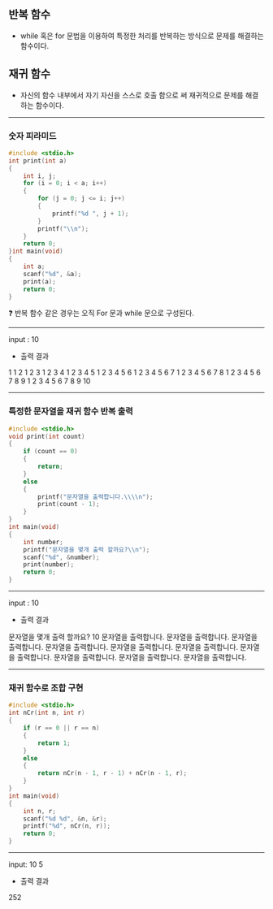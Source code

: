 ## 반복 함수

- while 혹은 for 문법을 이용하여 특정한 처리를 반복하는 방식으로 문제를 해결하는 함수이다.

## 재귀 함수

- 자신의 함수 내부에서 자기 자신을 스스로 호출 함으로 써 재귀적으로 문제를 해결하는 함수이다.

------

### 숫자 피라미드

```c
#include <stdio.h>
int print(int a)
{
    int i, j;
    for (i = 0; i < a; i++)
    {
        for (j = 0; j <= i; j++)
        {
            printf("%d ", j + 1);
        }
        printf("\\n");
    }
    return 0;
}int main(void)
{
    int a;
    scanf("%d", &a);
    print(a);
    return 0;
}
```

<aside> ❓ 반복 함수 같은 경우는 오직 For 문과 while 문으로 구성된다.

</aside>

------

input : 10

- 출력 결과

1 1 2 1 2 3 1 2 3 4 1 2 3 4 5 1 2 3 4 5 6 1 2 3 4 5 6 7 1 2 3 4 5 6 7 8 1 2 3 4 5 6 7 8 9 1 2 3 4 5 6 7 8 9 10

------

### 특정한 문자열을 재귀 함수 반복 출력

```c
#include <stdio.h>
void print(int count)
{
    if (count == 0)
    {
        return;
    }
    else
    {
        printf("문자열을 출력합니다.\\\\n");
        print(count - 1);
    }
}
int main(void)
{
    int number;
    printf("문자열을 몇개 출력 할까요?\\n");
    scanf("%d", &number);
    print(number);
    return 0;
}
```

------

input : 10

- 출력 결과

문자열을 몇개 출력 할까요? 10 문자열을 출력합니다. 문자열을 출력합니다. 문자열을 출력합니다. 문자열을 출력합니다. 문자열을 출력합니다. 문자열을 출력합니다. 문자열을 출력합니다. 문자열을 출력합니다. 문자열을 출력합니다. 문자열을 출력합니다.

------

### 재귀 함수로 조합 구현

```c
#include <stdio.h>
int nCr(int n, int r)
{
	if (r == 0 || r == n)
	{
		return 1;
	}
	else
	{
		return nCr(n - 1, r - 1) + nCr(n - 1, r);
	}
}
int main(void)
{
	int n, r;
	scanf("%d %d", &n, &r);
	printf("%d", nCr(n, r));
	return 0;
}
```

------

input: 10 5

- 출력 결과

252